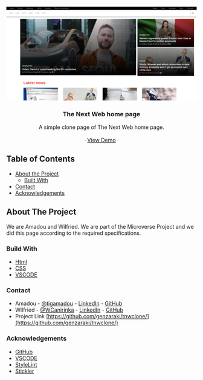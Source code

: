 <!-- PROJECT LOGO -->
![Screenshot Image](images/screen-shot.png)
<br />
<p align="center">
   <h3 align="center">The Next Web home page</h3>

  <p align="center">
    A simple clone page of The Next Web home page.
    <br />    
    <br />
    ·
     <a href="https://https://rawcdn.githack.com/genzaraki/tnwclone/1e69cd517d0b3ba4d5141716041f9476442dbdab/index.html">View Demo</a>
    ·    
  </p>
</p>

<!-- TABLE OF CONTENTS -->
## Table of Contents

* [About the Project](#about-the-project)
  * [Built With](#built-with)
* [Contact](#contact)
* [Acknowledgements](#acknowledgements)



<!-- ABOUT THE PROJECT -->
## About The Project

  We are Amadou and Wilfried. We are part of the Microverse Project and we did this page according to the required specifications.  


### Build With

* [Html]()
* [CSS]()
* [VSCODE]()


### Contact
* Amadou - [@tigamadou](https://twitter.com/tigamadou) - [LinkedIn](https://www.linkedin.com/in/amadou-ibrahim-75769167) - [GitHub](https://github.com/genzaraki)
* Wilfried - [@WCanirinka](https://twitter.com/WCanirinka)  - [LinkedIn](https://www.linkedin.com/in/wilfried-canirinka-884ab0b6/) - [GitHub](https://github.com/WCanirinka)
* Project Link [https://github.com/genzaraki/tnwclone/](https://github.com/genzaraki/tnwclone/)

### Acknowledgements

* [GitHub](https://github.com)
* [VSCODE]()
* [StyleLint]()
* [Stickler]()
